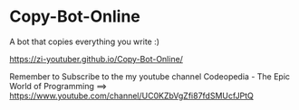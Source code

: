 # Copy-Bot-Online

A bot that copies everything you write :)

https://zi-youtuber.github.io/Copy-Bot-Online/

Remember to Subscribe to the my youtube channel Codeopedia - The Epic World of Programming ==> https://www.youtube.com/channel/UC0KZbVgZfi87fdSMUcfJPtQ

